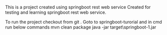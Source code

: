 This is a project created using  springboot rest web service 
Created for testing and learning springboot rest web service.

To run the project checkout from git .
Goto to springboot-turorial and in cmd run below commands
mvn clean package
java -jar target\springboot-1.jar


